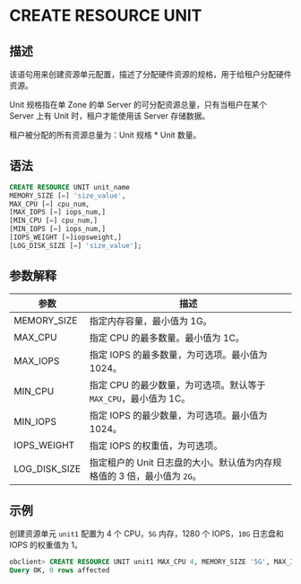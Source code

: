 # CREATE RESOURCE UNIT

## 描述

该语句用来创建资源单元配置，描述了分配硬件资源的规格，用于给租户分配硬件资源。

Unit 规格指在单 Zone 的单 Server 的可分配资源总量，只有当租户在某个 Server 上有 Unit 时，租户才能使用该 Server 存储数据。

租户被分配的所有资源总量为：Unit 规格 \* Unit 数量。

## 语法

```sql
CREATE RESOURCE UNIT unit_name 
MEMORY_SIZE [=] 'size_value',
MAX_CPU [=] cpu_num, 
[MAX_IOPS [=] iops_num,]
[MIN_CPU [=] cpu_num,]
[MIN_IOPS [=] iops_num,] 
[IOPS_WEIGHT [=]iopsweight,]
[LOG_DISK_SIZE [=] 'size_value'];
```

## 参数解释

|     **参数**      |          **描述**          |
|-----------------|------------------------------|
| MEMORY_SIZE  | 指定内存容量，最小值为 1G。|
| MAX_CPU         | 指定 CPU 的最多数量。最小值为 1C。    |
| MAX_IOPS        | 指定 IOPS 的最多数量，为可选项。最小值为 1024。 |
| MIN_CPU         | 指定 CPU 的最少数量，为可选项。默认等于 `MAX_CPU`，最小值为 1C。  |
| MIN_IOPS        | 指定 IOPS 的最少数量，为可选项。最小值为 1024。    |
| IOPS_WEIGHT     | 指定 IOPS 的权重值，为可选项。|
| LOG_DISK_SIZE | 指定租户的 Unit 日志盘的大小。默认值为内存规格值的 3 倍，最小值为 `2G`。|

## 示例

创建资源单元 `unit1` 配置为 4 个 CPU，`5G` 内存，1280 个 IOPS，`10G` 日志盘和 IOPS 的权重值为 1。

```sql
obclient> CREATE RESOURCE UNIT unit1 MAX_CPU 4, MEMORY_SIZE '5G', MAX_IOPS 1280,LOG_DISK_SIZE '10G', MIN_IOPS=1024, IOPS_WEIGHT=1;
Query OK, 0 rows affected 
```
